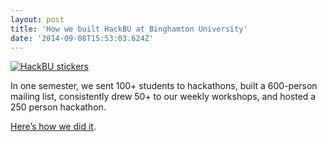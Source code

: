 ```yaml
---
layout: post
title: 'How we built HackBU at Binghamton University'
date: '2014-09-08T15:53:03.624Z'
---
```


[![HackBU stickers](/img/posts/hackbu-stickers.jpg)](https://medium.com/@danoc/how-we-built-hackbu-at-binghamton-university-9a637371a476)


In one semester, we sent 100+ students to hackathons, built a 600-person mailing list, consistently drew 50+ to our weekly workshops, and hosted a 250 person hackathon.

[Here’s how we did it](https://medium.com/@danoc/how-we-built-hackbu-at-binghamton-university-9a637371a476).

